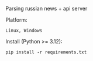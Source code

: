 Parsing russian news + api server

Platform: 
```
Linux, Windows
```

Install (Python >= 3.12):
```
pip install -r requirements.txt
```
